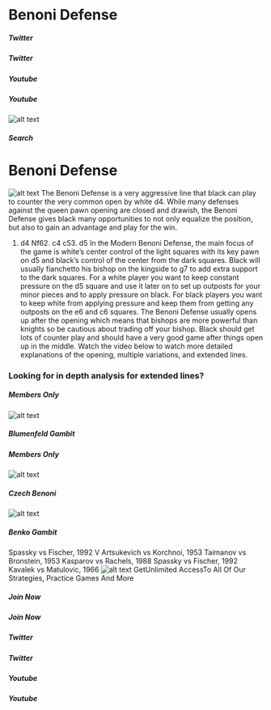 # Benoni Defense

##### Twitter

##### Twitter

##### Youtube

##### Youtube

![alt text](https://www.thechesswebsite.com/wp-content/uploads/2015/08/logo.png)
##### Search

# Benoni Defense

![alt text](https://www.thechesswebsite.com/wp-content/uploads/2015/08/the-benoni-defense.jpg)
The Benoni Defense is a very aggressive line that black can play to counter the very common open by white d4. While many defenses against the queen pawn opening are closed and drawish, the Benoni Defense gives black many opportunities to not only equalize the position, but also to gain an advantage and play for the win.
1. d4 Nf62. c4 c53. d5
In the Modern Benoni Defense, the main focus of the game is white’s center control of the light squares with its key pawn on d5 and black’s control of the center from the dark squares. Black will usually fianchetto his bishop on the kingside to g7 to add extra support to the dark squares.
For a white player you want to keep constant pressure on the d5 square and use it later on to set up outposts for your minor pieces and to apply pressure on black. For black players you want to keep white from applying pressure and keep them from getting any outposts on the e6 and c6 squares. The Benoni Defense usually opens up after the opening which means that bishops are more powerful than knights so be cautious about trading off your bishop.
Black should get lots of counter play and should have a very good game after things open up in the middle.
Watch the video below to watch more detailed explanations of the opening, multiple variations, and extended lines.

### Looking for in depth analysis for extended lines?
##### Members Only

![alt text](https://www.thechesswebsite.com/wp-content/uploads/2020/05/blumenfeld-gambit.png)
##### Blumenfeld Gambit
##### Members Only

![alt text](https://www.thechesswebsite.com/wp-content/uploads/2020/07/czech-benoni.png)
##### Czech Benoni
![alt text](https://www.thechesswebsite.com/wp-content/uploads/2015/08/the-benko-gambit.jpg)
##### Benko Gambit
Spassky vs Fischer, 1992
V Artsukevich vs Korchnoi, 1953
Taimanov vs Bronstein, 1953
Kasparov vs Rachels, 1988
Spassky vs Fischer, 1992
Kavalek vs Matulovic, 1966
![alt text](https://www.thechesswebsite.com/wp-content/uploads/2020/04/icon-timer-white.png)
GetUnlimited AccessTo All Of Our Strategies, Practice Games And More
##### Join Now

##### Join Now

##### Twitter

##### Twitter

##### Youtube

##### Youtube

